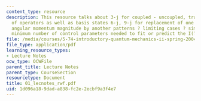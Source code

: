 ```yaml
---
content_type: resource
description: This resource talks about 3-j for coupled - uncoupled, transformation
  of operators as well as basis states 6-j, 9-j for replacement of one intermediate
  angular momentum magnitude by another patterns ? limiting cases ? simple dynamics,
  minimum number of control parameters needed to fit or predict the I(?) or I(t).
file: /media/courses/5-74-introductory-quantum-mechanics-ii-spring-2004/1d096a189dada838fc2e2ecbf9a3f4e7_01_lecnotes_rwf.pdf
file_type: application/pdf
learning_resource_types:
- Lecture Notes
ocw_type: OCWFile
parent_title: Lecture Notes
parent_type: CourseSection
resourcetype: Document
title: 01_lecnotes_rwf.pdf
uid: 1d096a18-9dad-a838-fc2e-2ecbf9a3f4e7
---
```

